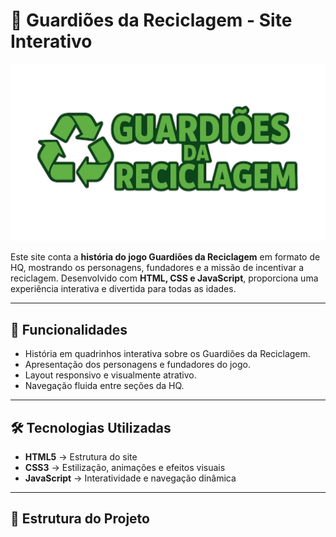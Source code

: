 # 📖 Guardiões da Reciclagem - Site Interativo

![Logo Guardiões da Reciclagem](./assets/logo-guardioes.png)

Este site conta a **história do jogo Guardiões da Reciclagem** em formato de HQ, mostrando os personagens, fundadores e a missão de incentivar a reciclagem. Desenvolvido com **HTML, CSS e JavaScript**, proporciona uma experiência interativa e divertida para todas as idades.

---

## 🚀 Funcionalidades
- História em quadrinhos interativa sobre os Guardiões da Reciclagem.  
- Apresentação dos personagens e fundadores do jogo.  
- Layout responsivo e visualmente atrativo.  
- Navegação fluida entre seções da HQ.  

---

## 🛠️ Tecnologias Utilizadas
- **HTML5** → Estrutura do site  
- **CSS3** → Estilização, animações e efeitos visuais  
- **JavaScript** → Interatividade e navegação dinâmica  

---

## 📂 Estrutura do Projeto
